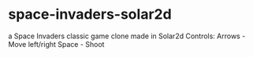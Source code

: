 # space-invaders-solar2d
a Space Invaders classic game clone made in Solar2d
Controls:
Arrows - Move left/right
Space - Shoot
